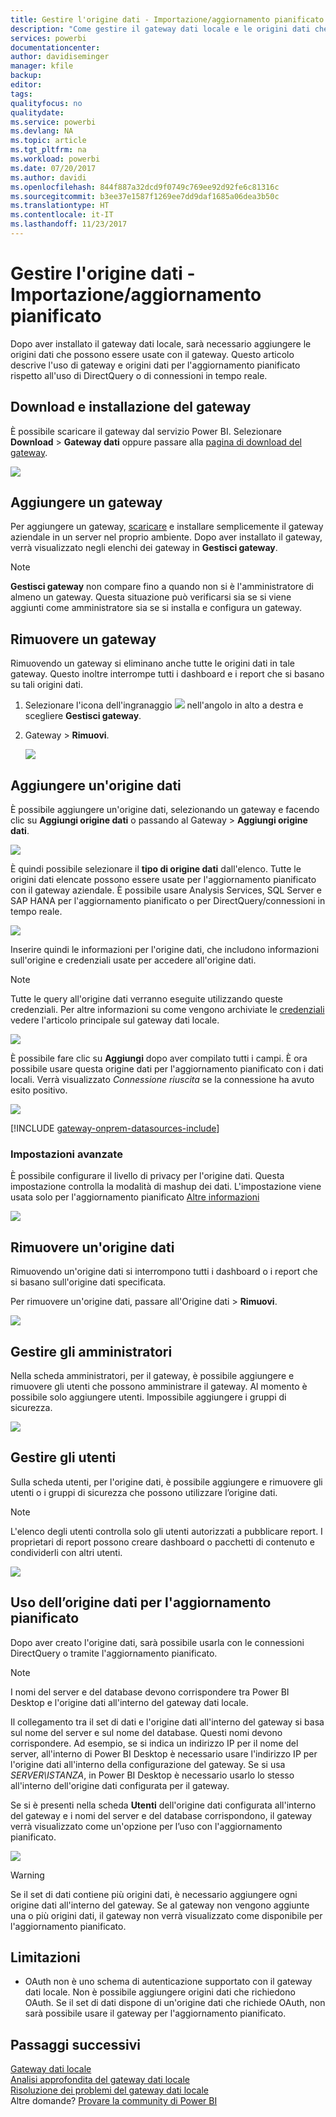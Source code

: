 ```yaml
---
title: Gestire l'origine dati - Importazione/aggiornamento pianificato
description: "Come gestire il gateway dati locale e le origini dati che vi appartengono. Questo articolo è specifico per le origini dati che possono essere usate con operazioni di importazione/aggiornamento pianificato."
services: powerbi
documentationcenter: 
author: davidiseminger
manager: kfile
backup: 
editor: 
tags: 
qualityfocus: no
qualitydate: 
ms.service: powerbi
ms.devlang: NA
ms.topic: article
ms.tgt_pltfrm: na
ms.workload: powerbi
ms.date: 07/20/2017
ms.author: davidi
ms.openlocfilehash: 844f887a32dcd9f0749c769ee92d92fe6c81316c
ms.sourcegitcommit: b3ee37e1587f1269ee7dd9daf1685a06dea3b50c
ms.translationtype: HT
ms.contentlocale: it-IT
ms.lasthandoff: 11/23/2017
---
```

# <a name="manage-your-data-source---importscheduled-refresh"></a>Gestire l'origine dati - Importazione/aggiornamento pianificato
Dopo aver installato il gateway dati locale, sarà necessario aggiungere le origini dati che possono essere usate con il gateway. Questo articolo descrive l'uso di gateway e origini dati per l'aggiornamento pianificato rispetto all'uso di DirectQuery o di connessioni in tempo reale.

## <a name="download-and-install-the-gateway"></a>Download e installazione del gateway
È possibile scaricare il gateway dal servizio Power BI. Selezionare **Download** > **Gateway dati** oppure passare alla [pagina di download del gateway](https://go.microsoft.com/fwlink/?LinkId=698861).

![](media/service-gateway-enterprise-manage-scheduled-refresh/powerbi-download-data-gateway.png)

## <a name="add-a-gateway"></a>Aggiungere un gateway
Per aggiungere un gateway, [scaricare](https://go.microsoft.com/fwlink/?LinkId=698863) e installare semplicemente il gateway aziendale in un server nel proprio ambiente. Dopo aver installato il gateway, verrà visualizzato negli elenchi dei gateway in **Gestisci gateway**.

> [!NOTE]
> **Gestisci gateway** non compare fino a quando non si è l'amministratore di almeno un gateway. Questa situazione può verificarsi sia se si viene aggiunti come amministratore sia se si installa e configura un gateway.
> 
> 

## <a name="remove-a-gateway"></a>Rimuovere un gateway
Rimuovendo un gateway si eliminano anche tutte le origini dati in tale gateway.  Questo inoltre interrompe tutti i dashboard e i report che si basano su tali origini dati.

1. Selezionare l'icona dell'ingranaggio ![](media/service-gateway-enterprise-manage-scheduled-refresh/pbi_gearicon.png) nell'angolo in alto a destra e scegliere **Gestisci gateway**.
2. Gateway > **Rimuovi**.
   
   ![](media/service-gateway-enterprise-manage-scheduled-refresh/datasourcesettings7.png)

## <a name="add-a-data-source"></a>Aggiungere un'origine dati
È possibile aggiungere un'origine dati, selezionando un gateway e facendo clic su **Aggiungi origine dati** o passando al Gateway > **Aggiungi origine dati**.

![](media/service-gateway-enterprise-manage-scheduled-refresh/datasourcesettings1.png)

È quindi possibile selezionare il **tipo di origine dati** dall'elenco. Tutte le origini dati elencate possono essere usate per l'aggiornamento pianificato con il gateway aziendale. È possibile usare Analysis Services, SQL Server e SAP HANA per l'aggiornamento pianificato o per DirectQuery/connessioni in tempo reale.

![](media/service-gateway-enterprise-manage-scheduled-refresh/datasourcesettings2.png)

Inserire quindi le informazioni per l'origine dati, che includono informazioni sull'origine e credenziali usate per accedere all'origine dati.

> [!NOTE]
> Tutte le query all'origine dati verranno eseguite utilizzando queste credenziali. Per altre informazioni su come vengono archiviate le [credenziali](service-gateway-onprem.md#credentials) vedere l'articolo principale sul gateway dati locale.
> 
> 

![](media/service-gateway-enterprise-manage-scheduled-refresh/datasourcesettings3-oracle.png)

È possibile fare clic su **Aggiungi** dopo aver compilato tutti i campi.  È ora possibile usare questa origine dati per l'aggiornamento pianificato con i dati locali. Verrà visualizzato *Connessione riuscita* se la connessione ha avuto esito positivo.

![](media/service-gateway-enterprise-manage-scheduled-refresh/datasourcesettings4.png)

<!-- Shared Install steps Include -->
[!INCLUDE [gateway-onprem-datasources-include](./includes/gateway-onprem-datasources-include.md)]

### <a name="advanced-settings"></a>Impostazioni avanzate
È possibile configurare il livello di privacy per l'origine dati. Questa impostazione controlla la modalità di mashup dei dati. L'impostazione viene usata solo per l'aggiornamento pianificato [Altre informazioni](https://support.office.com/article/Privacy-levels-Power-Query-CC3EDE4D-359E-4B28-BC72-9BEE7900B540)

![](media/service-gateway-enterprise-manage-scheduled-refresh/datasourcesettings9.png)

## <a name="remove-a-data-source"></a>Rimuovere un'origine dati
Rimuovendo un'origine dati si interrompono tutti i dashboard o i report che si basano sull'origine dati specificata.  

Per rimuovere un'origine dati, passare all'Origine dati > **Rimuovi**.

![](media/service-gateway-enterprise-manage-scheduled-refresh/datasourcesettings6.png)

## <a name="manage-administrators"></a>Gestire gli amministratori
Nella scheda amministratori, per il gateway, è possibile aggiungere e rimuovere gli utenti che possono amministrare il gateway. Al momento è possibile solo aggiungere utenti. Impossibile aggiungere i gruppi di sicurezza.

![](media/service-gateway-enterprise-manage-scheduled-refresh/datasourcesettings8.png)

## <a name="manage-users"></a>Gestire gli utenti
Sulla scheda utenti, per l'origine dati, è possibile aggiungere e rimuovere gli utenti o i gruppi di sicurezza che possono utilizzare l’origine dati.

> [!NOTE]
> L'elenco degli utenti controlla solo gli utenti autorizzati a pubblicare report. I proprietari di report possono creare dashboard o pacchetti di contenuto e condividerli con altri utenti.
> 
> 

![](media/service-gateway-enterprise-manage-scheduled-refresh/datasourcesettings5.png)

## <a name="using-the-data-source-for-scheduled-refresh"></a>Uso dell’origine dati per l'aggiornamento pianificato
Dopo aver creato l'origine dati, sarà possibile usarla con le connessioni DirectQuery o tramite l'aggiornamento pianificato.

> [!NOTE]
> I nomi del server e del database devono corrispondere tra Power BI Desktop e l'origine dati all'interno del gateway dati locale.
> 
> 

Il collegamento tra il set di dati e l'origine dati all'interno del gateway si basa sul nome del server e sul nome del database. Questi nomi devono corrispondere. Ad esempio, se si indica un indirizzo IP per il nome del server, all'interno di Power BI Desktop è necessario usare l'indirizzo IP per l'origine dati all'interno della configurazione del gateway. Se si usa *SERVER\ISTANZA*, in Power BI Desktop è necessario usarlo lo stesso all'interno dell'origine dati configurata per il gateway.

Se si è presenti nella scheda **Utenti** dell'origine dati configurata all'interno del gateway e i nomi del server e del database corrispondono, il gateway verrà visualizzato come un'opzione per l’uso con l'aggiornamento pianificato.

![](media/service-gateway-enterprise-manage-scheduled-refresh/powerbi-gateway-enterprise-schedule-refresh.png)

> [!WARNING]
> Se il set di dati contiene più origini dati, è necessario aggiungere ogni origine dati all'interno del gateway. Se al gateway non vengono aggiunte una o più origini dati, il gateway non verrà visualizzato come disponibile per l'aggiornamento pianificato.
> 
> 

## <a name="limitations"></a>Limitazioni
* OAuth non è uno schema di autenticazione supportato con il gateway dati locale. Non è possibile aggiungere origini dati che richiedono OAuth. Se il set di dati dispone di un'origine dati che richiede OAuth, non sarà possibile usare il gateway per l'aggiornamento pianificato.

## <a name="next-steps"></a>Passaggi successivi
[Gateway dati locale](service-gateway-onprem.md)  
[Analisi approfondita del gateway dati locale](service-gateway-onprem-indepth.md)  
[Risoluzione dei problemi del gateway dati locale](service-gateway-onprem-tshoot.md)  
Altre domande? [Provare la community di Power BI](http://community.powerbi.com/)

